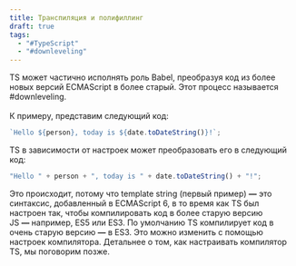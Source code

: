 ```yaml
---
title: Транспиляция и полифиллинг
draft: true
tags:
  - "#TypeScript"
  - "#downleveling"
---
```

TS может частично исполнять роль Babel, преобразуя код из более новых версий ECMAScript в более старый. Этот процесс называется #downleveling.  
   
К примеру, представим следующий код:

```typescript
`Hello ${person}, today is ${date.toDateString()}!`;
```

TS в зависимости от настроек может преобразовать его в следующий код:

```typescript
"Hello " + person + ", today is " + date.toDateString() + "!";
```

Это происходит, потому что template string (первый пример) **—** это синтаксис, добавленный в ECMAScript 6, в то время как TS был настроен так, чтобы компилировать код в более старую версию JS **—** например, ES5 или ES3. По умолчанию TS компилирует код в очень старую версию **—** в ES3. Это можно изменить с помощью настроек компилятора. Детальнее о том, как настраивать компилятор TS, мы поговорим позже.
